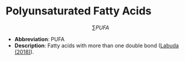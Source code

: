 # Polyunsaturated Fatty Acids

$$\sum PUFA$$

* **Abbreviation**: PUFA
* **Description**: Fatty acids with more than one double bond ([Labuda (2018)]).

[Labuda (2018)]: https://goldbook.iupac.org/terms/view/09854 "Labuda (2018)"
